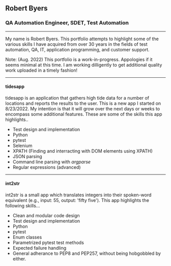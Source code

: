 
## Robert Byers
### QA Automation Engineer, SDET, Test Automation

------------

My name is Robert Byers. This portfolio attempts to highlight some of the various skills I have acquired from over 30 years in the fields of test automation, QA, IT, application programming, and customer support.

Note: (Aug. 2022) This portfolio is a work-in-progress. Appologies if it seems minimal at this time. I am working dilligently to get additional quality work uploaded in a timely fashion!


------------

#### tidesapp

tidesapp is an application that gathers high tide data for a number of locations and reports the results to the user. This is a new app I started on 8/23/2022. My intention is that it will grow over the next days or weeks to encompass some additional features. These are some of the skills this app highlights..

- Test design and implementation
- Python
- pytest
- Selenium
- XPATH (Finding and interracting with DOM elements using XPATH)
- JSON parsing
- Command line parsing with *argparse*
- Regular expressions (advanced)

------------

#### int2str

int2str is a small app which translates integers into their spoken-word equivalent (e.g., input: 55, output: 'fifty five'). This app highlights the following skills...

- Clean and modular code design
- Test design and implementation
- Python
- pytest
- Enum classes
- Parametrized pytest test methods
- Expected failure handling
- General adherance to PEP8 and PEP257, without being hobgobbled by either.

